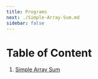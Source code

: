 ```yaml
---
title: Programs
next: ./Simple-Array-Sum.md
sidebar: false
---
```


# Table of Content

1. [Simple Array Sum](./Simple-Array-Sum.md)
